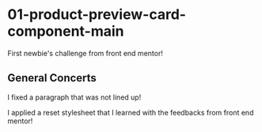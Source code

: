 # 01-product-preview-card-component-main
 First newbie's challenge from front end mentor!

 
## General Concerts

I fixed a paragraph that was not lined up!

I applied a reset stylesheet that I learned with the feedbacks from front end mentor!
